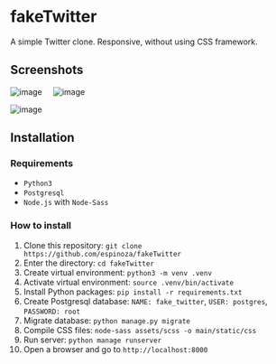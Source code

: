 # fakeTwitter

A simple Twitter clone.
Responsive, without using CSS framework.

## Screenshots

![image](https://user-images.githubusercontent.com/42013600/127357324-e9e890b6-b52a-4f2a-a335-6480d015c468.png) &nbsp;&nbsp;&nbsp; ![image](https://user-images.githubusercontent.com/42013600/127358042-ba6d0add-a647-4a32-a8c1-097aade899d3.png)

![image](https://user-images.githubusercontent.com/42013600/127357449-4b2fa992-6f4c-4178-85bd-4bc0085db3b4.png)

## Installation

### Requirements
* `Python3`
* `Postgresql`
* `Node.js` with `Node-Sass`

### How to install

1. Clone this repository: `git clone https://github.com/espinoza/fakeTwitter`
2. Enter the directory: `cd fakeTwitter`
3. Create virtual environment: `python3 -m venv .venv`
4. Activate virtual environment: `source .venv/bin/activate`
5. Install Python packages: `pip install -r requirements.txt`
6. Create Postgresql database: `NAME: fake_twitter`, `USER: postgres`, `PASSWORD: root`
7. Migrate database: `python manage.py migrate`
8. Compile CSS files: `node-sass assets/scss -o main/static/css`
9. Run server: `python manage runserver`
10. Open a browser and go to `http://localhost:8000`
